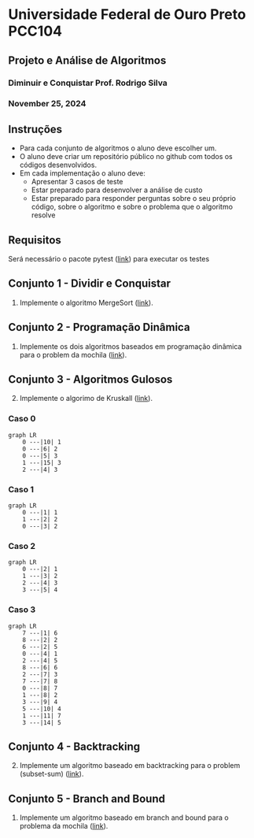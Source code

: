 # Universidade Federal de Ouro Preto PCC104
## Projeto e Análise de Algoritmos 
### Diminuir e Conquistar Prof. Rodrigo Silva 
### November 25, 2024
## Instruções 
- Para cada conjunto de algoritmos o aluno deve escolher um.
- O aluno deve criar um repositório público no github com todos os códigos desenvolvidos. 
- Em cada implementação o aluno deve: 
  - Apresentar 3 casos de teste 
  - Estar preparado para desenvolver a análise de custo 
  - Estar preparado para responder perguntas sobre o seu próprio código, sobre o algoritmo e sobre o problema que o algoritmo resolve
## Requisitos
Será necessário o pacote pytest ([link](https://docs.pytest.org/en/stable/index.html)) para executar os testes
## Conjunto 1 - Dividir e Conquistar
1. Implemente o algoritmo MergeSort ([link](./conjuntos/conjunto1.py)).
## Conjunto 2 - Programação Dinâmica
1. Implemente os dois algoritmos baseados em programação dinâmica para o problem da mochila ([link](./conjuntos/conjunto2.py)).
## Conjunto 3 - Algoritmos Gulosos
2. Implemente o algorimo de Kruskall ([link](./conjuntos/conjunto3.py)).
### Caso 0
```mermaid
graph LR
    0 ---|10| 1
    0 ---|6| 2
    0 ---|5| 3
    1 ---|15| 3
    2 ---|4| 3

```
### Caso 1
```mermaid
graph LR
    0 ---|1| 1
    1 ---|2| 2
    0 ---|3| 2

```
### Caso 2
```mermaid
graph LR
    0 ---|2| 1
    1 ---|3| 2
    2 ---|4| 3
    3 ---|5| 4

```
### Caso 3
```mermaid
graph LR
    7 ---|1| 6
    8 ---|2| 2
    6 ---|2| 5
    0 ---|4| 1
    2 ---|4| 5
    8 ---|6| 6
    2 ---|7| 3
    7 ---|7| 8
    0 ---|8| 7
    1 ---|8| 2
    3 ---|9| 4
    5 ---|10| 4
    1 ---|11| 7
    3 ---|14| 5
```
## Conjunto 4 - Backtracking
2. Implemente um algoritmo baseado em backtracking para o problem (subset-sum) ([link](./conjuntos/conjunto4.py)).

## Conjunto 5 - Branch and Bound
1. Implemente um algoritmo baseado em branch and bound para o problema da mochila ([link](./conjuntos/conjunto5.py)).